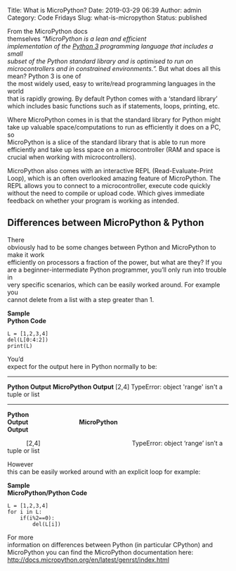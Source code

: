 Title: What is MicroPython?
Date: 2019-03-29 06:39
Author: admin
Category: Code Fridays
Slug: what-is-micropython
Status: published

<!-- wp:paragraph -->

From the MicroPython docs\
themselves *“MicroPython is a lean and efficient\
implementation of the* [*Python 3*](http://www.python.org/) *programming language that includes a small\
subset of the Python standard library and is optimised to run on\
microcontrollers and in constrained environments.”.* But what does all this mean? Python 3 is one of\
the most widely used, easy to write/read programming languages in the world\
that is rapidly growing. By default Python comes with a ‘standard library’\
which includes basic functions such as if statements, loops, printing, etc.

<!-- /wp:paragraph -->

<!-- wp:paragraph -->

Where MicroPython comes in is that the standard library for Python might\
take up valuable space/computations to run as efficiently it does on a PC, so\
MicroPython is a slice of the standard library that is able to run more\
efficiently and take up less space on a microcontroller (RAM and space is\
crucial when working with microcontrollers).

<!-- /wp:paragraph -->

<!-- wp:paragraph -->

MicroPython also comes with an interactive REPL (Read-Evaluate-Print Loop), which is an often overlooked amazing feature of MicroPython. The REPL allows you to connect to a microcontroller, execute code quickly without the need to compile or upload code. Which gives immediate feedback on whether your program is working as intended.

<!-- /wp:paragraph -->

<!-- wp:heading -->

**Differences between MicroPython & Python**
--------------------------------------------

<!-- /wp:heading -->

<!-- wp:paragraph -->

There\
obviously had to be some changes between Python and MicroPython to make it work\
efficiently on processors a fraction of the power, but what are they? If you\
are a beginner-intermediate Python programmer, you’ll only run into trouble in\
very specific scenarios, which can be easily worked around. For example you\
cannot delete from a list with a step greater than 1.

<!-- /wp:paragraph -->

<!-- wp:paragraph -->

**Sample\
Python Code**

<!-- /wp:paragraph -->

<!-- wp:syntaxhighlighter/code {"language":"python"} -->

``` {.wp-block-syntaxhighlighter-code}
L = [1,2,3,4]
del(L[0:4:2])
print(L)
```

<!-- /wp:syntaxhighlighter/code -->

<!-- wp:paragraph -->

You’d\
expect for the output here in Python normally to be:

<!-- /wp:paragraph -->

<!-- wp:table {"align":"center"} -->

  ------------------- -------------------------------------------------
  **Python Output**   **MicroPython Output**
  \[2,4\]             TypeError: object 'range' isn't a tuple or list
  ------------------- -------------------------------------------------

<!-- /wp:table -->

<!-- wp:paragraph -->

**Python\
Output                                   MicroPython\
Output**

<!-- /wp:paragraph -->

<!-- wp:paragraph {"align":"right"} -->

           \[2,4\]                                                     TypeError: object ‘range’ isn’t a tuple or list

<!-- /wp:paragraph -->

<!-- wp:paragraph -->

However\
this can be easily worked around with an explicit loop for example:

<!-- /wp:paragraph -->

<!-- wp:paragraph -->

**Sample\
MicroPython/Python Code**

<!-- /wp:paragraph -->

<!-- wp:syntaxhighlighter/code {"language":"python"} -->

``` {.wp-block-syntaxhighlighter-code}
L = [1,2,3,4]
for i in L:
    if(i%2==0):
        del(L[i])
```

<!-- /wp:syntaxhighlighter/code -->

<!-- wp:paragraph -->

For more\
information on differences between Python (in particular CPython) and\
MicroPython you can find the MicroPython documentation here: <http://docs.micropython.org/en/latest/genrst/index.html>

<!-- /wp:paragraph -->
